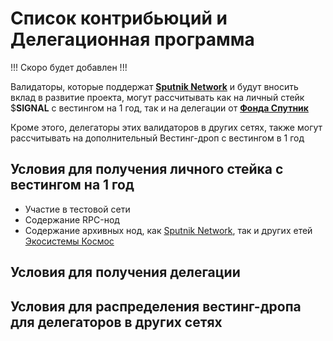 # Список контрибьюций и Делегационная программа

!!! Скоро будет добавлен !!!

Валидаторы, которые поддержат [**Sputnik Network**](../../../../sputnik-network-app-chain/) и будут вносить вклад в развитие проекта, могут рассчитывать как на личный стейк $**SIGNAL** с вестингом  на 1 год, так и на делегации от [**Фонда Спутник**](../../../../fond-sputnik.md)

Кроме этого, делегаторы этих валидаторов в других сетях, также могут рассчитывать на дополнительный Вестинг-дроп с вестингом в 1 год

## **Условия для получения личного стейка с вестингом на 1 год**

* Участие в тестовой сети
* Содержание RPC-нод
* Содержание архивных нод, как [Sputnik Network](../../../../sputnik-network-app-chain/), так и других етей [Экосистемы Космос](../../../../slovar-terminov-i-skhema/ekosistema-kosmos.md)

## **Условия для получения делегации**



## **Условия для распределения вестинг-дропа для делегаторов в других сетях**
